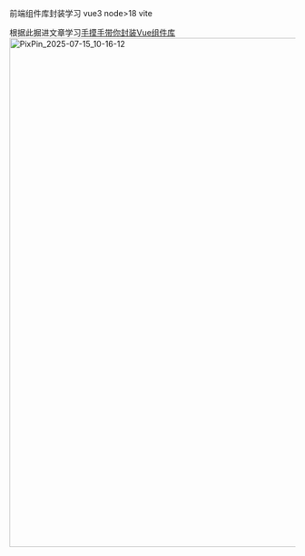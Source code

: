 前端组件库封装学习
vue3
node>18
vite

根据此掘进文章学习[手摸手带你封装Vue组件库](https://juejin.cn/column/7397431074744057891)
<img width="1678" height="898" alt="PixPin_2025-07-15_10-16-12" src="https://github.com/user-attachments/assets/c1c7ebe9-08ee-4a73-b307-3858a1861c65" />
